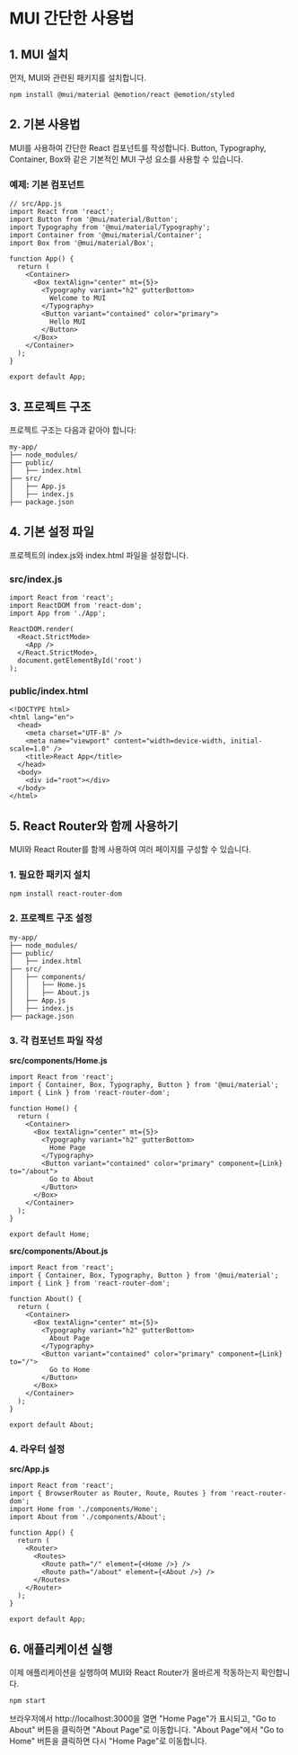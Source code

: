 # MUI 간단한 사용법

## 1. MUI 설치
먼저, MUI와 관련된 패키지를 설치합니다.
```
npm install @mui/material @emotion/react @emotion/styled
```

## 2. 기본 사용법
MUI를 사용하여 간단한 React 컴포넌트를 작성합니다. Button, Typography, Container, Box와 같은 기본적인 MUI 구성 요소를 사용할 수 있습니다.

### 예제: 기본 컴포넌트
```
// src/App.js
import React from 'react';
import Button from '@mui/material/Button';
import Typography from '@mui/material/Typography';
import Container from '@mui/material/Container';
import Box from '@mui/material/Box';

function App() {
  return (
    <Container>
      <Box textAlign="center" mt={5}>
        <Typography variant="h2" gutterBottom>
          Welcome to MUI
        </Typography>
        <Button variant="contained" color="primary">
          Hello MUI
        </Button>
      </Box>
    </Container>
  );
}

export default App;
```

## 3. 프로젝트 구조
프로젝트 구조는 다음과 같아야 합니다:
```
my-app/
├── node_modules/
├── public/
│   ├── index.html
├── src/
│   ├── App.js
│   ├── index.js
├── package.json
```

## 4. 기본 설정 파일
프로젝트의 index.js와 index.html 파일을 설정합니다.

### src/index.js
```
import React from 'react';
import ReactDOM from 'react-dom';
import App from './App';

ReactDOM.render(
  <React.StrictMode>
    <App />
  </React.StrictMode>,
  document.getElementById('root')
);
```
### public/index.html
```
<!DOCTYPE html>
<html lang="en">
  <head>
    <meta charset="UTF-8" />
    <meta name="viewport" content="width=device-width, initial-scale=1.0" />
    <title>React App</title>
  </head>
  <body>
    <div id="root"></div>
  </body>
</html>
```

## 5. React Router와 함께 사용하기
MUI와 React Router를 함께 사용하여 여러 페이지를 구성할 수 있습니다.

### 1. 필요한 패키지 설치
```
npm install react-router-dom
```

### 2. 프로젝트 구조 설정
```
my-app/
├── node_modules/
├── public/
│   ├── index.html
├── src/
│   ├── components/
│   │   ├── Home.js
│   │   ├── About.js
│   ├── App.js
│   ├── index.js
├── package.json
```

### 3. 각 컴포넌트 파일 작성
**src/components/Home.js**
```
import React from 'react';
import { Container, Box, Typography, Button } from '@mui/material';
import { Link } from 'react-router-dom';

function Home() {
  return (
    <Container>
      <Box textAlign="center" mt={5}>
        <Typography variant="h2" gutterBottom>
          Home Page
        </Typography>
        <Button variant="contained" color="primary" component={Link} to="/about">
          Go to About
        </Button>
      </Box>
    </Container>
  );
}

export default Home;
```

**src/components/About.js**
```
import React from 'react';
import { Container, Box, Typography, Button } from '@mui/material';
import { Link } from 'react-router-dom';

function About() {
  return (
    <Container>
      <Box textAlign="center" mt={5}>
        <Typography variant="h2" gutterBottom>
          About Page
        </Typography>
        <Button variant="contained" color="primary" component={Link} to="/">
          Go to Home
        </Button>
      </Box>
    </Container>
  );
}

export default About;
```

### 4. 라우터 설정
**src/App.js**
```
import React from 'react';
import { BrowserRouter as Router, Route, Routes } from 'react-router-dom';
import Home from './components/Home';
import About from './components/About';

function App() {
  return (
    <Router>
      <Routes>
        <Route path="/" element={<Home />} />
        <Route path="/about" element={<About />} />
      </Routes>
    </Router>
  );
}

export default App;
```

## 6. 애플리케이션 실행
이제 애플리케이션을 실행하여 MUI와 React Router가 올바르게 작동하는지 확인합니다.
```
npm start
```

브라우저에서 http://localhost:3000을 열면 "Home Page"가 표시되고, "Go to About" 버튼을 클릭하면 "About Page"로 이동합니다. "About Page"에서 "Go to Home" 버튼을 클릭하면 다시 "Home Page"로 이동합니다.